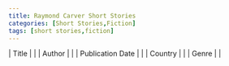 ```yaml
---
title: Raymond Carver Short Stories
categories: [Short Stories,Fiction]
tags: [short stories,fiction]
---
```

| Title |  |
| Author |  |
| Publication Date |   |
| Country |  |
| Genre |   |
        